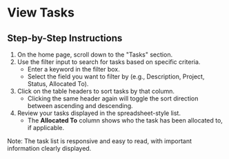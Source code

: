 # View Tasks

## Step-by-Step Instructions

1. On the home page, scroll down to the "Tasks" section.
2. Use the filter input to search for tasks based on specific criteria.
   - Enter a keyword in the filter box.
   - Select the field you want to filter by (e.g., Description, Project, Status, Allocated To).
3. Click on the table headers to sort tasks by that column.
   - Clicking the same header again will toggle the sort direction between ascending and descending.
4. Review your tasks displayed in the spreadsheet-style list.
   - The **Allocated To** column shows who the task has been allocated to, if applicable.

Note: The task list is responsive and easy to read, with important information clearly displayed.